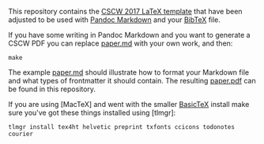 This repository contains the [CSCW 2017 LaTeX template] that have been adjusted
to be used with [Pandoc Markdown] and your [BibTeX] file.

If you have some writing in Pandoc Markdown and you want to generate a CSCW
PDF you can replace [paper.md] with your own work, and then:

    make

The example [paper.md] should illustrate how to format your Markdown file and 
what types of frontmatter it should contain. The resulting [paper.pdf] can
be found in this repository.

If you are using [MacTeX] and went with the smaller [BasicTeX] install make 
sure you've got these things installed using [tlmgr]:

    tlmgr install tex4ht helvetic preprint txfonts ccicons todonotes courier

[CSCW 2017 LaTeX template]: https://cscw.acm.org/2017/submit/sigchi-latex-proceedings.tar.gz
[Pandoc Markdown]: http://pandoc.org/README.html#pandocs-markdown
[BibTeX]: https://en.wikipedia.org/wiki/BibTeX
[paper.md]: https://raw.githubusercontent.com/edsu/cscw-pandoc/master/paper.md
[paper.pdf]: https://github.com/edsu/cscw-pandoc/blob/master/paper.pdf
[tlmg]: https://www.tug.org/texlive/tlmgr.html
[MaxTeX]: https://tug.org/mactex/
[BasicTeX]: http://www.tug.org/mactex/morepackages.html
